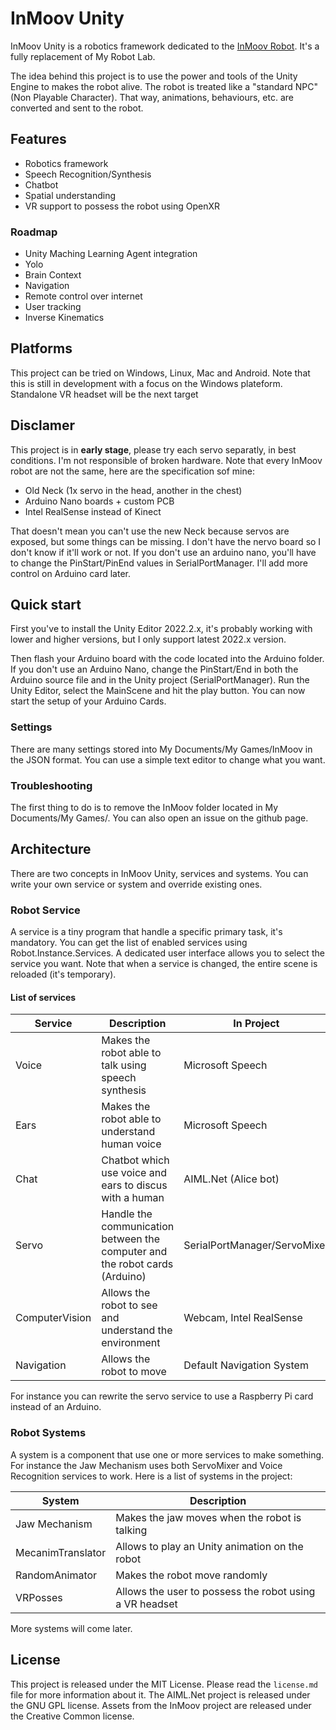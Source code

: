 # InMoov Unity

InMoov Unity is a robotics framework dedicated to the [InMoov Robot](https://www.inmoov.fr). It's a fully replacement of My Robot Lab.

The idea behind this project is to use the power and tools of the Unity Engine to makes the robot alive.
The robot is treated like a "standard NPC" (Non Playable Character). That way, animations, behaviours, etc. are converted and sent to the robot.

## Features
- Robotics framework
- Speech Recognition/Synthesis
- Chatbot
- Spatial understanding
- VR support to possess the robot using OpenXR

### Roadmap
- Unity Maching Learning Agent integration
- Yolo 
- Brain Context
- Navigation
- Remote control over internet
- User tracking
- Inverse Kinematics

## Platforms
This project can be tried on Windows, Linux, Mac and Android. Note that this is still in development with a focus on the Windows plateform.
Standalone VR headset will be the next target

## Disclamer
This project is in **early stage**, please try each servo separatly, in best conditions. I'm not responsible of broken hardware. 
Note that every InMoov robot are not the same, here are the specification sof mine:
- Old Neck (1x servo in the head, another in the chest)
- Arduino Nano boards + custom PCB
- Intel RealSense instead of Kinect

That doesn't mean you can't use the new Neck because servos are exposed, but some things can be missing.
I don't have the nervo board so I don't know if it'll work or not. If you don't use an arduino nano, you'll have to change the PinStart/PinEnd values in SerialPortManager. I'll add more control on Arduino card later.

## Quick start
First you've to install the Unity Editor 2022.2.x, it's probably working with lower and higher versions, but I only support latest 2022.x version.

Then flash your Arduino board with the code located into the Arduino folder. If you don't use an Arduino Nano, change the PinStart/End in both the Arduino source file and in the Unity project (SerialPortManager).
Run the Unity Editor, select the MainScene and hit the play button. You can now start the setup of your Arduino Cards.

### Settings
There are many settings stored into My Documents/My Games/InMoov in the JSON format. You can use a simple text editor to change what you want.

### Troubleshooting
The first thing to do is to remove the InMoov folder located in My Documents/My Games/. You can also open an issue on the github page.

## Architecture
There are two concepts in InMoov Unity, services and systems. You can write your own service or system and override existing ones.

### Robot Service
A service is a tiny program that handle a specific primary task, it's mandatory. You can get the list of enabled services using Robot.Instance.Services. A dedicated user interface allows you to select the service you want. Note that when a service is changed, the entire scene is reloaded (it's temporary).

#### List of services
| Service | Description | In Project |
|---------|-------------|------------|
| Voice | Makes the robot able to talk using speech synthesis | Microsoft Speech |
| Ears | Makes the robot able to understand human voice | Microsoft Speech |
| Chat | Chatbot which use voice and ears to discus with a human | AIML.Net (Alice bot) | 
| Servo | Handle the communication between the computer and the robot cards (Arduino) | SerialPortManager/ServoMixer |
| ComputerVision | Allows the robot to see and understand the environment | Webcam, Intel RealSense |
| Navigation | Allows the robot to move | Default Navigation System |

For instance you can rewrite the servo service to use a Raspberry Pi card instead of an Arduino.

### Robot Systems
A system is a component that use one or more services to make something. For instance the Jaw Mechanism uses both ServoMixer and Voice Recognition services to work. Here is a list of systems in the project:

| System | Description |
|--------|-------------|
| Jaw Mechanism | Makes the jaw moves when the robot is talking |
| MecanimTranslator | Allows to play an Unity animation on the robot |
| RandomAnimator | Makes the robot move randomly |
| VRPosses | Allows the user to possess the robot using a VR headset |

More systems will come later.

## License
This project is released under the MIT License. Please read the `license.md` file for more information about it.
The AIML.Net project is released under the GNU GPL license.
Assets from the InMoov project are released under the Creative Common license.

